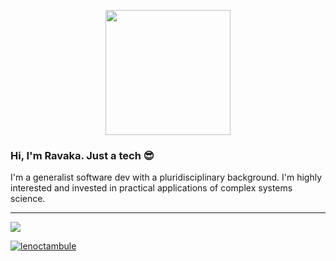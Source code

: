 <p align="center">
  <img src="https://media.tenor.com/L1kmSQmhrjMAAAAd/golden-boy-kintaro.gif" height=200vh>
</p>
  
### Hi, I'm Ravaka. Just a tech :sunglasses:

I'm a generalist software dev with a pluridisciplinary background. I'm highly interested and invested in practical applications of complex systems science.

---
[![](https://visitcount.itsvg.in/api?id=lenoctambule&label=Profile%20Views&color=12&pretty=true)](https://visitcount.itsvg.in)

[![lenoctambule](https://www.hackthebox.eu/badge/image/430731)](https://app.hackthebox.com/profile/430731)

